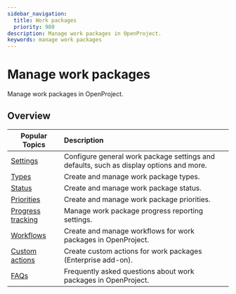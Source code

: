```yaml
---
sidebar_navigation:
  title: Work packages
  priority: 980
description: Manage work packages in OpenProject.
keywords: manage work packages
---
```

# Manage work packages

Manage work packages in OpenProject.

## Overview

| Popular Topics                                      | Description                                                  |
| --------------------------------------------------- | :----------------------------------------------------------- |
| [Settings](work-package-settings)                   | Configure general work package settings and defaults, such as display options and more. |
| [Types](work-package-types)                         | Create and manage work package types.                        |
| [Status](work-package-status)                       | Create and manage work package status.                       |
| [Priorities](work-package-priorities)               | Create and manage work package priorities.                   |
| [Progress tracking](work-package-progress-tracking) | Manage work package progress reporting settings.             |
| [Workflows](work-package-workflows)                 | Create and manage workflows for work packages in OpenProject. |
| [Custom actions](custom-actions)                    | Create custom actions for work packages (Enterprise add-on). |
| [FAQs](work-packages-faq)                           | Frequently asked questions about work packages in OpenProject. |
